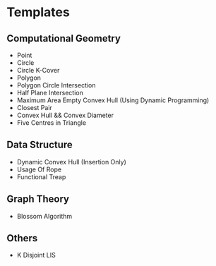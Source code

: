 Templates
=========

## Computational Geometry
* Point
* Circle
* Circle K-Cover
* Polygon
* Polygon Circle Intersection
* Half Plane Intersection
* Maximum Area Empty Convex Hull (Using Dynamic Programming)
* Closest Pair
* Convex Hull && Convex Diameter
* Five Centres in Triangle

## Data Structure
* Dynamic Convex Hull (Insertion Only)
* Usage Of Rope
* Functional Treap

## Graph Theory
* Blossom Algorithm

## Others
* K Disjoint LIS
